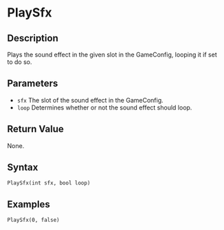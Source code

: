 # PlaySfx

## Description
Plays the sound effect in the given slot in the GameConfig, looping it if set to do so.

## Parameters

- `sfx`
The slot of the sound effect in the GameConfig.
- `loop`
Determines whether or not the sound effect should loop.

## Return Value
None.

## Syntax
```
PlaySfx(int sfx, bool loop)
```

## Examples
```
PlaySfx(0, false)
```